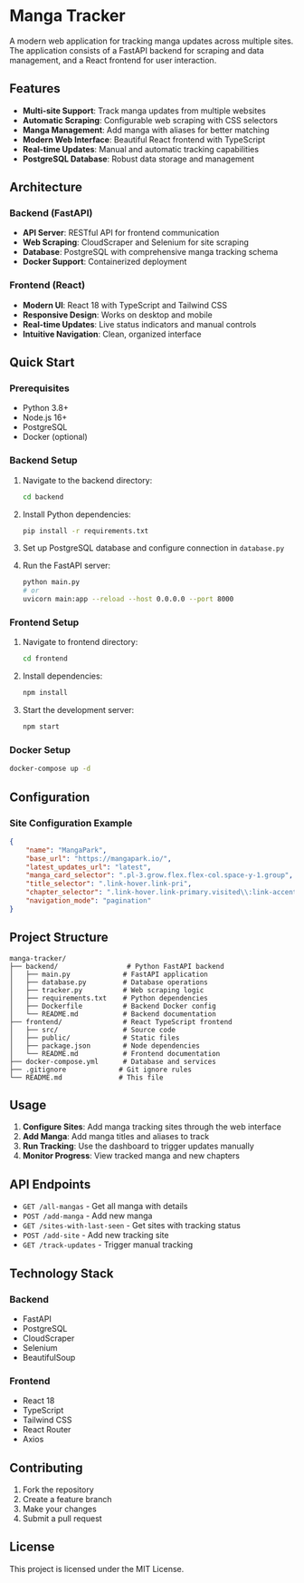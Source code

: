 # Manga Tracker

A modern web application for tracking manga updates across multiple sites. The application consists of a FastAPI backend for scraping and data management, and a React frontend for user interaction.

## Features

- **Multi-site Support**: Track manga updates from multiple websites
- **Automatic Scraping**: Configurable web scraping with CSS selectors
- **Manga Management**: Add manga with aliases for better matching
- **Modern Web Interface**: Beautiful React frontend with TypeScript
- **Real-time Updates**: Manual and automatic tracking capabilities
- **PostgreSQL Database**: Robust data storage and management

## Architecture

### Backend (FastAPI)
- **API Server**: RESTful API for frontend communication
- **Web Scraping**: CloudScraper and Selenium for site scraping
- **Database**: PostgreSQL with comprehensive manga tracking schema
- **Docker Support**: Containerized deployment

### Frontend (React)
- **Modern UI**: React 18 with TypeScript and Tailwind CSS
- **Responsive Design**: Works on desktop and mobile
- **Real-time Updates**: Live status indicators and manual controls
- **Intuitive Navigation**: Clean, organized interface

## Quick Start

### Prerequisites
- Python 3.8+
- Node.js 16+
- PostgreSQL
- Docker (optional)

### Backend Setup

1. Navigate to the backend directory:
   ```bash
   cd backend
   ```

2. Install Python dependencies:
   ```bash
   pip install -r requirements.txt
   ```

3. Set up PostgreSQL database and configure connection in `database.py`

4. Run the FastAPI server:
   ```bash
   python main.py
   # or
   uvicorn main:app --reload --host 0.0.0.0 --port 8000
   ```

### Frontend Setup

1. Navigate to frontend directory:
   ```bash
   cd frontend
   ```

2. Install dependencies:
   ```bash
   npm install
   ```

3. Start the development server:
   ```bash
   npm start
   ```

### Docker Setup

```bash
docker-compose up -d
```

## Configuration

### Site Configuration Example

```json
{
    "name": "MangaPark",
    "base_url": "https://mangapark.io/",
    "latest_updates_url": "latest",
    "manga_card_selector": ".pl-3.grow.flex.flex-col.space-y-1.group",
    "title_selector": ".link-hover.link-pri",
    "chapter_selector": ".link-hover.link-primary.visited\\:link-accent",
    "navigation_mode": "pagination"
}
```

## Project Structure

```
manga-tracker/
├── backend/                 # Python FastAPI backend
│   ├── main.py             # FastAPI application
│   ├── database.py         # Database operations
│   ├── tracker.py          # Web scraping logic
│   ├── requirements.txt    # Python dependencies
│   ├── Dockerfile          # Backend Docker config
│   └── README.md           # Backend documentation
├── frontend/               # React TypeScript frontend
│   ├── src/                # Source code
│   ├── public/             # Static files
│   ├── package.json        # Node dependencies
│   └── README.md           # Frontend documentation
├── docker-compose.yml      # Database and services
├── .gitignore             # Git ignore rules
└── README.md              # This file
```

## Usage

1. **Configure Sites**: Add manga tracking sites through the web interface
2. **Add Manga**: Add manga titles and aliases to track
3. **Run Tracking**: Use the dashboard to trigger updates manually
4. **Monitor Progress**: View tracked manga and new chapters

## API Endpoints

- `GET /all-mangas` - Get all manga with details
- `POST /add-manga` - Add new manga
- `GET /sites-with-last-seen` - Get sites with tracking status
- `POST /add-site` - Add new tracking site
- `GET /track-updates` - Trigger manual tracking

## Technology Stack

### Backend
- FastAPI
- PostgreSQL
- CloudScraper
- Selenium
- BeautifulSoup

### Frontend
- React 18
- TypeScript
- Tailwind CSS
- React Router
- Axios

## Contributing

1. Fork the repository
2. Create a feature branch
3. Make your changes
4. Submit a pull request

## License

This project is licensed under the MIT License.